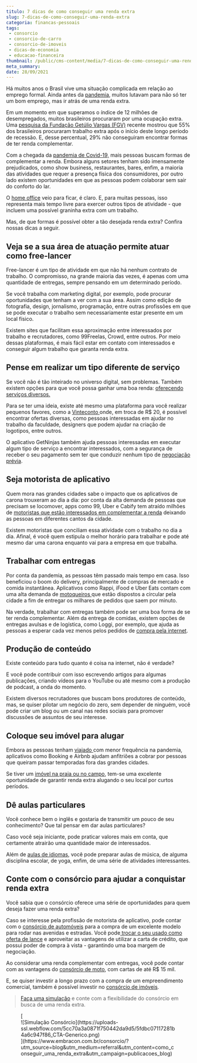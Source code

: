 ```yaml
---
titulo: 7 dicas de como conseguir uma renda extra
slug: 7-dicas-de-como-conseguir-uma-renda-extra
categoria: financas-pessoais
tags:
 - consorcio
 - consorcio-de-carro
 - consorcio-de-imoveis
 - dicas-de-economia
 - educacao-financeira
thumbnail: /public/cms-content/media/7-dicas-de-como-conseguir-uma-renda-extra.jpg
meta_summary: 
date: 28/09/2021
---
```

Há muitos anos o Brasil vive uma situação complicada em relação ao emprego formal. Ainda antes da [pandemia](https://www.embracon.com.br/blog/35-coisas-para-fazer-quando-a-pandemia-passar), muitos lutavam para não só ter um bom emprego, mas ir atrás de uma renda extra.

Em um momento em que superamos o índice de 12 milhões de desempregados, muitos brasileiros procuraram por uma ocupação extra. Uma [pesquisa da Fundação Getúlio Vargas (FGV)](https://revistapegn.globo.com/Como-abrir-uma-empresa/noticia/2016/09/com-crise-55-buscam-renda-extra-mostra-pesquisa.html) recente mostrou que 55% dos brasileiros procuraram trabalho extra após o início deste longo período de recessão. E, desse percentual, 29% não conseguiram encontrar formas de ter renda complementar.

Com a chegada da [pandemia de Covid-19,](https://www.embracon.com.br/blog/caminhos-possiveis-para-recomecar-para-quem-perdeu-o-emprego-na-pandemia) mais pessoas buscam formas de complementar a renda. Embora alguns setores tenham sido imensamente prejudicados, como show business, restaurantes, bares, enfim, a maioria das atividades que requer a presença física dos consumidores, por outro lado existem oportunidades em que as pessoas podem colaborar sem sair do conforto do lar.

O [home office](https://www.embracon.com.br/blog/home-office-5-dicas-para-manter-o-cantinho-de-trabalho-organizado) veio para ficar, é claro. E, para muitas pessoas, isso representa mais tempo livre para exercer outros tipos de atividade - que incluem uma possível graninha extra com um trabalho.

Mas, de que formas é possível obter a tão desejada renda extra? Confira nossas dicas a seguir.

Veja se a sua área de atuação permite atuar como free-lancer
------------------------------------------------------------

Free-lancer é um tipo de atividade em que não há nenhum contrato de trabalho. O compromisso, na grande maioria das vezes, é apenas com uma quantidade de entregas, sempre pensando em um determinado período.

Se você trabalha com marketing digital, por exemplo, pode procurar oportunidades que tenham a ver com a sua área. Assim como edição de fotografia, design, jornalismo, programação, entre outras profissões em que se pode executar o trabalho sem necessariamente estar presente em um local físico.

Existem sites que facilitam essa aproximação entre interessados por trabalho e recrutadores, como 99Freelas, Crowd, entre outros. Por meio dessas plataformas, é mais fácil estar em contato com interessados e conseguir algum trabalho que garanta renda extra.

Pense em realizar um tipo diferente de serviço
----------------------------------------------

Se você não é tão inteirado no universo digital, sem problemas. Também existem opções para que você possa ganhar uma boa renda: [oferecendo serviços diversos.](https://www.embracon.com.br/blog/economia-colaborativa-saiba-tudo-sobre-o-assunto)

Para se ter uma ideia, existe até mesmo uma plataforma para você realizar pequenos favores, como a [Vinteconto ](https://valorinveste.globo.com/objetivo/organize-as-contas/noticia/2019/05/24/crise-aperta-e-brasileiro-vende-ate-favor-para-ter-renda-extra.ghtml)onde, em troca de R$ 20, é possível encontrar ofertas diversas, como pessoas interessadas em ajudar no trabalho da faculdade, designers que podem ajudar na criação de logotipos, entre outros.

O aplicativo GetNinjas também ajuda pessoas interessadas em executar algum tipo de serviço a encontrar interessados, com a segurança de receber o seu pagamento sem ter que conduzir nenhum tipo de [negociação prévia](https://www.embracon.com.br/blog/4-dicas-para-conseguir-uma-boa-negociacao-na-hora-de-adquirir-o-seu-bem).

Seja motorista de aplicativo
----------------------------

Quem mora nas grandes cidades sabe o impacto que os aplicativos de carona trouxeram ao dia a dia: por conta da alta demanda de pessoas que precisam se locomover, apps como 99, Uber e Cabify tem atraído milhões de [motoristas que estão interessados em complementar a renda](https://www.embracon.com.br/blog/motorista-de-aplicativo-faca-um-consorcio) deixando as pessoas em diferentes cantos da cidade.

Existem motoristas que conciliam essa atividade com o trabalho no dia a dia. Afinal, é você quem estipula o melhor horário para trabalhar e pode até mesmo dar uma carona enquanto vai para a empresa em que trabalha.

Trabalhar com entregas
----------------------

Por conta da pandemia, as pessoas têm passado mais tempo em casa. Isso beneficiou o boom do delivery, principalmente de compras de mercado e comida instantânea. Aplicativos como Rappi, iFood e Uber Eats contam com uma alta demanda de [motoqueiros ](https://www.embracon.com.br/blog/como-escolher-um-consorcio-de-moto)que estão dispostos a circular pela cidade a fim de entregar os milhares de pedidos que saem por minuto.

Na verdade, trabalhar com entregas também pode ser uma boa forma de se ter renda complementar. Além da entrega de comidas, existem opções de entregas avulsas e de logística, como Loggi, por exemplo, que ajuda as pessoas a esperar cada vez menos pelos pedidos de [compra pela internet](https://www.embracon.com.br/blog/5-dicas-para-nao-cair-em-golpes-financeiros).

Produção de conteúdo
--------------------

Existe conteúdo para tudo quanto é coisa na internet, não é verdade?

E você pode contribuir com isso escrevendo artigos para algumas publicações, criando vídeos para o YouTube ou até mesmo com a produção de podcast, a onda do momento.

Existem diversos recrutadores que buscam bons produtores de conteúdo, mas, se quiser pilotar um negócio do zero, sem depender de ninguém, você pode criar um blog ou um canal nas redes sociais para promover discussões de assuntos de seu interesse.

Coloque seu imóvel para alugar
------------------------------

Embora as pessoas tenham [viajado ](https://www.embracon.com.br/blog/consorcio-de-viagens-o-que-e-e-como-funciona)com menor frequência na pandemia, aplicativos como Booking e Airbnb ajudam anfitriões a cobrar por pessoas que queiram passar temporadas fora das grandes cidades.

Se tiver um [imóvel na praia ou no campo](https://www.embracon.com.br/blog/saiba-como-comprar-a-casa-de-campo-dos-sonhos), tem-se uma excelente oportunidade de garantir renda extra alugando o seu local por curtos períodos.

Dê aulas particulares
---------------------

Você conhece bem o inglês e gostaria de transmitir um pouco de seu conhecimento? Que tal pensar em dar aulas particulares?

Caso você seja iniciante, pode praticar valores mais em conta, que certamente atrairão uma quantidade maior de interessados.

Além de [aulas de idiomas](https://www.embracon.com.br/blog/4-razoes-para-investir-em-um-curso-de-idiomas-e-aprender-uma-nova-lingua), você pode preparar aulas de música, de alguma disciplina escolar, de yoga, enfim, de uma série de atividades interessantes.

Conte com o consórcio para ajudar a conquistar renda extra
----------------------------------------------------------

Você sabia que o consórcio oferece uma série de oportunidades para quem deseja fazer uma renda extra?

Caso se interesse pela profissão de motorista de aplicativo, pode contar com o [consórcio de automóveis](https://www.embracon.com.br/blog/como-funciona-consorcio-de-automoveis-por-que-boa-opcao) para a compra de um excelente modelo para rodar nas avenidas e estradas. Você pode[ trocar o seu usado como oferta de lance](https://www.embracon.com.br/blog/e-possivel-utilizar-um-carro-usado-para-dar-um-lance-em-um-consorcio) e aproveitar as vantagens de utilizar a carta de crédito, que possui poder de compra à vista - garantindo uma boa margem de negociação.

Ao considerar uma renda complementar com entregas, você pode contar com as vantagens do [consórcio de moto](https://www.embracon.com.br/blog/guia-completo-de-como-comprar-uma-moto-com-consorcio), com cartas de até R$ 15 mil.

E, se quiser investir a longo prazo com a compra de um empreendimento comercial, também é possível investir no [consórcio de imóveis](https://www.embracon.com.br/blog/15-duvidas-sobre-consorcio-de-imoveis).

> [Faça uma simulação](https://www.embracon.com.br/consorcio/?utm_source=blog&utm_medium=referral&utm_content=como_conseguir_uma_renda_extra&utm_campaign=publicacoes_blog) e conte com a flexibilidade do consórcio em busca de uma renda extra.

<figure class="w-richtext-figure-type-image w-richtext-align-center">[<div>![Simulação Consórcio](https://uploads-ssl.webflow.com/5cc70a3a0871f750442da9d5/5fdbc07117281b4a6c947f86_CTA-Generico.png)</div>](https://www.embracon.com.br/consorcio/?utm_source=blog&utm_medium=referral&utm_content=como_conseguir_uma_renda_extra&utm_campaign=publicacoes_blog)</figure>
